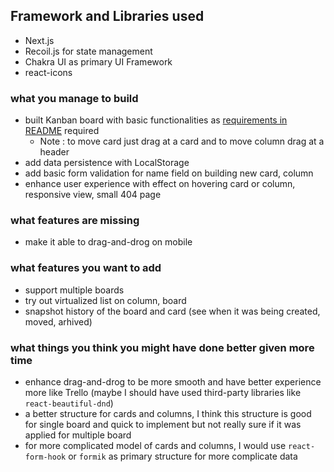 ## Framework and Libraries used

- Next.js
- Recoil.js for state management
- Chakra UI as primary UI Framework
- react-icons

### what you manage to build

- built Kanban board with basic functionalities as [requirements in README](https://github.com/terra-money/screening-test-frontend) required
  - Note : to move card just drag at a card and to move column drag at a header
- add data persistence with LocalStorage
- add basic form validation for name field on building new card, column
- enhance user experience with effect on hovering card or column, responsive view, small 404 page

### what features are missing

- make it able to drag-and-drog on mobile

### what features you want to add

- support multiple boards
- try out virtualized list on column, board
- snapshot history of the board and card (see when it was being created, moved, arhived) 

### what things you think you might have done better given more time

- enhance drag-and-drog to be more smooth and have better experience more like Trello (maybe I should have used third-party libraries like `react-beautiful-dnd`)
- a better structure for cards and columns, I think this structure is good for single board and quick to implement but not really sure if it was applied for multiple board
- for more complicated model of cards and columns, I would use `react-form-hook` or `formik` as primary structure for more complicate data
